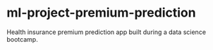 # ml-project-premium-prediction
Health insurance premium prediction app built during a data science bootcamp.
